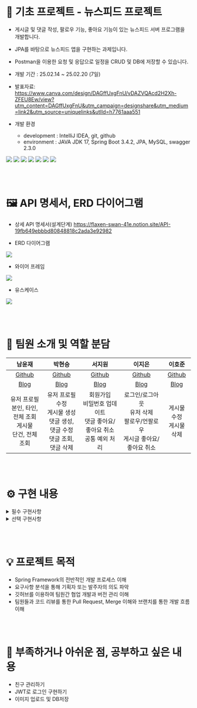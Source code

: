# 📘 기초 프로젝트 - 뉴스피드 프로젝트

  * 게시글 및 댓글 작성, 팔로우 기능, 좋아요 기능이 있는 뉴스피드 서버 프로그램을 개발합니다.
  * JPA를 바탕으로 뉴스피드 앱을 구현하는 과제입니다.
  * Postman을 이용한 요청 및 응답으로 일정을 CRUD 및 DB에 저장할 수 있습니다.

* 개발 기간 : 25.02.14 ~ 25.02.20 (7일)
 
* 발표자료: https://www.canva.com/design/DAGffUxgFnU/vDAZVQAcd2H2Xh-ZFEU8Ew/view?utm_content=DAGffUxgFnU&utm_campaign=designshare&utm_medium=link2&utm_source=uniquelinks&utlId=h7761aaa551

* 개발 환경
  * development : IntelliJ IDEA, git, github
  * environment : JAVA JDK 17, Spring Boot 3.4.2, JPA, MySQL, swagger 2.3.0

<img src="https://img.shields.io/badge/spring-6DB33F?style=for-the-badge&logo=spring&logoColor=white"> <img src="https://img.shields.io/badge/springboot-6DB33F?style=for-the-badge&logo=springboot&logoColor=white"> <img src="https://img.shields.io/badge/git-F05032?style=for-the-badge&logo=git&logoColor=white"> <img src="https://img.shields.io/badge/gradle-02303A?style=for-the-badge&logo=gradle&logoColor=white"> <img src="https://img.shields.io/badge/mysql-4479A1?style=for-the-badge&logo=mysql&logoColor=white"> <img src="https://img.shields.io/badge/java-007396?style=for-the-badge&logo=java&logoColor=white"> <img src="https://img.shields.io/badge/github-181717?style=for-the-badge&logo=github&logoColor=white">
 

<br><br>


# 🖼️ API 명세서, ERD 다이어그램


* 상세 API 명세서(설계단계)
https://flaxen-swan-41e.notion.site/API-19fb649ebbbd80848818c2ada3e92982


* ERD 다이어그램
<img src="https://img1.daumcdn.net/thumb/R1280x0/?scode=mtistory2&fname=https%3A%2F%2Fblog.kakaocdn.net%2Fdn%2FYUDTr%2FbtsMnAaH7fR%2Fx1dVP8GvmPNAnGpKNYynr0%2Fimg.png">
  

* 와이어 프레임
<img src="https://img1.daumcdn.net/thumb/R1280x0/?scode=mtistory2&fname=https%3A%2F%2Fblog.kakaocdn.net%2Fdn%2FbzItx7%2FbtsMplQAxAo%2FGQA5qzG0PQyYXbJcarKvMk%2Fimg.png">


* 유스케이스
<img src="https://img1.daumcdn.net/thumb/R1280x0/?scode=mtistory2&fname=https%3A%2F%2Fblog.kakaocdn.net%2Fdn%2F83nlM%2FbtsMoGgOmAC%2FFANm6T6S08izkwq81okeq1%2Fimg.png">

<br><br>



# 💁 팀원 소개 및 역할 분담


|                            남윤재                            |                            박현승                            |                            서지원                            |                            이지은                            |                            이호준                            |
| :----------------------------------------------------------: | :----------------------------------------------------------: | :----------------------------------------------------------: | :----------------------------------------------------------: | :----------------------------------------------------------: |
|          [Github](https://github.com/yjn33)        |            [Github](https://github.com/hyeons22)          |           [Github](https://github.com/jiwonclvl)           |             [Github](https://github.com/queenriwon)             |          [Github](https://github.com/ComfyTime)          |
|          [Blog](https://computersystem.tistory.com/)        |            [Blog](https://ski0123.tistory.com/)          |           [Blog](https://velog.io/@clvl1004/posts)           |             [Blog](https://queenriwon3.tistory.com/)             |          [Blog](https://velog.io/@comfytime/posts)          |
|                           유저 프로필 <br> 본인, 타인, 전체 조회 <br> 게시물 <br> 단건, 전체 조회                           |                           유저 프로필 수정 <br> 게시물 생성 <br> 댓글 생성, 댓글 수정 <br> 댓글 조회, 댓글 삭제                           |                           회원가입 <br> 비밀번호 업데이트 <br> 댓글 좋아요/좋아요 취소 <br> 공통 예외 처리                           |                           로그인/로그아웃 <br> 유저 삭제 <br> 팔로우/언팔로우 <br> 게시글 좋아요/좋아요 취소                           |                           게시물 수정 <br> 게시물 삭제                           |


<br><br>

# ⚙️ 구현 내용

<details>
	<summary>필수 구현사항</summary>


* Lv.1 (프로필 관리)
  * 프로필 조회 기능(본인/타인)
  * 프로필 수정 기능(프로필/비밀번호)

* Lv.2 (뉴스피드 게시물)
  * 게시물 CRUD

* Lv.3 (사용자 인증)
  * 회원 가입/탈퇴
  * 로그인/로그아웃

* Lv.4 (팔로우)
  * 팔로우 / 언팔로우
  * 팔로우한 유저 조회
 
<br><br>

</details>


<details>
	<summary>선택 구현사항</summary>

* Lv.5 (업그레이드 뉴스피드)(구현)
  * 정렬기능(수정일자 / 등록일자 / 좋아요 기준)
  * 검색기능 (기간 검색)

* Lv.6 (댓글)(구현)
  * 댓글 CRUD
  
* Lv.7 (좋아요)(구현)
  * 게시물 좋아요 / 좋아요 취소
  * 댓글 좋아요 / 좋아요 취소

</details>


<br><br>

# 💡 프로젝트 목적
* Spring Framework의 전반적인 개발 프로세스 이해
* 요구사항 분석을 통해 기획자 또는 발주자의 의도 파악
* 깃허브를 이용하여 팀원간 협업 개발과 버전 관리 이해
* 팀원들과 코드 리뷰를 통한 Pull Request, Merge 이해와 브랜치를 통한 개발 흐름 이해


<br><br>

# 🔧 부족하거나 아쉬운 점, 공부하고 싶은 내용
* 친구 관리하기
* JWT로 로그인 구현하기
* 이미지 업로드 및 DB저장


